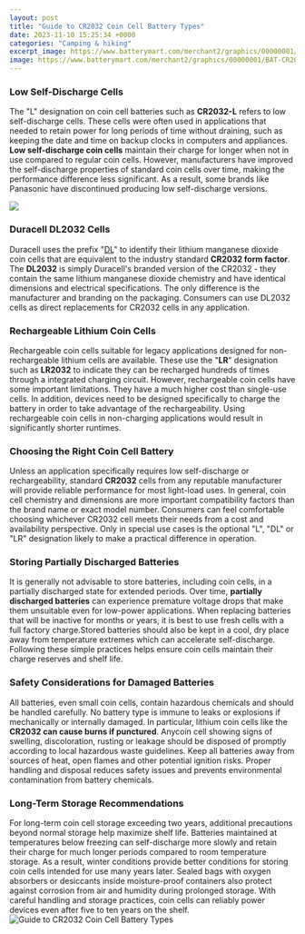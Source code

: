 ```yaml
---
layout: post
title: "Guide to CR2032 Coin Cell Battery Types"
date: 2023-11-10 15:25:34 +0000
categories: "Camping & hiking"
excerpt_image: https://www.batterymart.com/merchant2/graphics/00000001/BAT-CR2032_full.jpg
image: https://www.batterymart.com/merchant2/graphics/00000001/BAT-CR2032_full.jpg
---
```


### Low Self-Discharge Cells
The "L" designation on coin cell batteries such as **CR2032-L** refers to low self-discharge cells. These cells were often used in applications that needed to retain power for long periods of time without draining, such as keeping the date and time on backup clocks in computers and appliances. **Low self-discharge coin cells** maintain their charge for longer when not in use compared to regular coin cells. However, manufacturers have improved the self-discharge properties of standard coin cells over time, making the performance difference less significant. As a result, some brands like Panasonic have discontinued producing low self-discharge versions.

![](https://www.researchgate.net/profile/Marte-Skare/publication/315811050/figure/fig9/AS:480494841274370@1491570305692/CR2032-coin-cell-Illustration-by-Jan-Petter-Maehlen.png)
### Duracell DL2032 Cells 
Duracell uses the prefix "[DL](https://store.fi.io.vn/chihuahuas-gamer-computer-video-game-lover-gaming-dog-chihuahua-dog)" to identify their lithium manganese dioxide coin cells that are equivalent to the industry standard **CR2032 form factor**. The **DL2032** is simply Duracell's branded version of the CR2032 - they contain the same lithium manganese dioxide chemistry and have identical dimensions and electrical specifications. The only difference is the manufacturer and branding on the packaging. Consumers can use DL2032 cells as direct replacements for CR2032 cells in any application.
### Rechargeable Lithium Coin Cells
Rechargeable coin cells suitable for legacy applications designed for non-rechargeable lithium cells are available. These use the "**LR**" designation such as **LR2032** to indicate they can be recharged hundreds of times through a integrated charging circuit. However, rechargeable coin cells have some important limitations. They have a much higher cost than single-use cells. In addition, devices need to be designed specifically to charge the battery in order to take advantage of the rechargeability. Using rechargeable coin cells in non-charging applications would result in significantly shorter runtimes.
### Choosing the Right Coin Cell Battery
Unless an application specifically requires low self-discharge or rechargeability, standard **CR2032** cells from any reputable manufacturer will provide reliable performance for most light-load uses. In general, coin cell chemistry and dimensions are more important compatibility factors than the brand name or exact model number. Consumers can feel comfortable choosing whichever CR2032 cell meets their needs from a cost and availability perspective. Only in special use cases is the optional "L", "DL" or "LR" designation likely to make a practical difference in operation.
### Storing Partially Discharged Batteries 
It is generally not advisable to store batteries, including coin cells, in a partially discharged state for extended periods. Over time, **partially discharged batteries** can experience premature voltage drops that make them unsuitable even for low-power applications. When replacing batteries that will be inactive for months or years, it is best to use fresh cells with a full factory charge.Stored batteries should also be kept in a cool, dry place away from temperature extremes which can accelerate self-discharge. Following these simple practices helps ensure coin cells maintain their charge reserves and shelf life.
### Safety Considerations for Damaged Batteries
All batteries, even small coin cells, contain hazardous chemicals and should be handled carefully. No battery type is immune to leaks or explosions if mechanically or internally damaged. In particular, lithium coin cells like the **CR2032 can cause burns if punctured**. Anycoin cell showing signs of swelling, discoloration, rusting or leakage should be disposed of promptly according to local hazardous waste guidelines. Keep all batteries away from sources of heat, open flames and other potential ignition risks. Proper handling and disposal reduces safety issues and prevents environmental contamination from battery chemicals.
### Long-Term Storage Recommendations
For long-term coin cell storage exceeding two years, additional precautions beyond normal storage help maximize shelf life. Batteries maintained at temperatures below freezing can self-discharge more slowly and retain their charge for much longer periods compared to room temperature storage. As a result, winter conditions provide better conditions for storing coin cells intended for use many years later. Sealed bags with oxygen absorbers or desiccants inside moisture-proof containers also protect against corrosion from air and humidity during prolonged storage. With careful handling and storage practices, coin cells can reliably power devices even after five to ten years on the shelf.
![Guide to CR2032 Coin Cell Battery Types](https://www.batterymart.com/merchant2/graphics/00000001/BAT-CR2032_full.jpg)